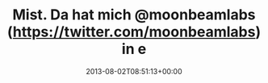 ---
retweeted: false
source: <a href="http://twitter.com" rel="nofollow">Twitter Web Client</a>
entities:
  hashtags: []
  symbols: []
  user_mentions:
  - name: Lucas Dohmen
    screen_name: moonbeamlabs
    indices:
    - '18'
    - '31'
    id_str: '28508951'
    id: '28508951'
  urls:
  - url: https://t.co/eyyB3BhOU2
    expanded_url: https://ruby.froscon.org/talks/deployment-ohne-ziepen/
    display_url: ruby.froscon.org/talks/deployme…
    indices:
    - '106'
    - '129'
display_text_range:
- '0'
- '129'
favorite_count: '2'
id_str: '363220428468129792'
truncated: false
retweet_count: '0'
id: '363220428468129792'
possibly_sensitive: false
created_at: Fri Aug 02 08:51:13 +0000 2013
favorited: false
full_text: Mist. Da hat mich [@moonbeamlabs](https://twitter.com/moonbeamlabs) in
  etwas reingequatscht. Jetzt muss ich wohl doch einen Talk vorbereiten…
lang: de
quote_url: https://ruby.froscon.org/talks/deployment-ohne-ziepen/
tags:
- pesos/twitter
date: '2013-08-02T08:51:13+00:00'
src: https://twitter.com/bascht/status/363220428468129792
original_url: https://twitter.com/bascht/status/363220428468129792
type: twitter_tweet
text: Mist. Da hat mich [@moonbeamlabs](https://twitter.com/moonbeamlabs) in etwas
  reingequatscht. Jetzt muss ich wohl doch einen Talk vorbereiten…
title: Mist. Da hat mich @moonbeamlabs (https://twitter.com/moonbeamlabs) in e

---